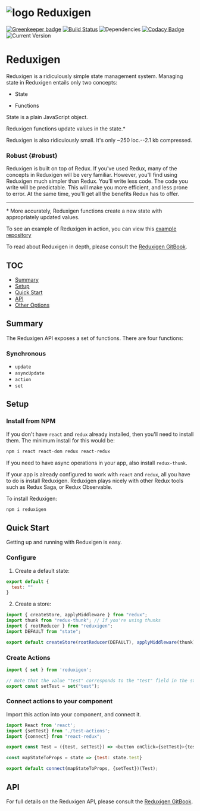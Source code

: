 

![logo](https://raw.githubusercontent.com/reduxigen/Reduxigen/master/reduxigen-logo.png) Reduxigen
=======

[![Greenkeeper badge](https://badges.greenkeeper.io/reduxigen/Reduxigen.svg)](https://greenkeeper.io/)
[![Build Status](https://travis-ci.org/reduxigen/Reduxigen.svg?branch=master)](https://travis-ci.org/reduxigen/Reduxigen)
![Dependencies](https://img.shields.io/badge/dependencies-up%20to%20date-brightgreen.svg)
[![Codacy Badge](https://api.codacy.com/project/badge/Grade/2f65f8caa0d049b3bc270ae229f450f4)](https://www.codacy.com/app/reduxigen/Reduxigen?utm_source=github.com&amp;utm_medium=referral&amp;utm_content=reduxigen/Reduxigen&amp;utm_campaign=Badge_Grade)
![Current Version](https://img.shields.io/badge/version-2.0.0-green.svg)

# Reduxigen

Reduxigen is a ridiculously simple state management system. Managing state in Reduxigen entails only two concepts:

* State

* Functions

State is a plain JavaScript object.

Reduxigen functions update values in the state.\*

Reduxigen is also ridiculously small. It's only ~250 loc.--2.1 kb compressed.

### Robust {#robust}

Reduxigen is built on top of Redux. If you've used Redux, many of the concepts in Reduxigen will be very familiar. However, you'll find using Reduxigen much simpler than Redux. You'll write less code. The code you write will be predictable. This will make you more efficient, and less prone to error. At the same time, you'll get all the benefits Redux has to offer.

---

\* More accurately, Reduxigen functions create a new state with appropriately updated values.

To see an example of Reduxigen in action, you can view this [example repository](https://github.com/reduxigen/contact-manager)

To read about Reduxigen in depth, please consult the [Reduxigen GitBook](https://joe-crick.gitbooks.io/reduxigen/content/).

## TOC

<!-- TOC -->

- [Summary](#summary)
- [Setup](#setup)
- [Quick Start](#quick-start)
- [API](#api)
- [Other Options](#other-options)

<!-- /TOC -->

## Summary

The Reduxigen API exposes a set of functions. There are four functions:

### Synchronous

* `update`
* `asyncUpdate`
* `action`
* `set`

## Setup

### Install from NPM

If you don't have `react` and `redux` already installed, then you'll need to install them. The minimum install for this would be:

```js
npm i react react-dom redux react-redux
```

If you need to have async operations in your app, also install `redux-thunk`.

If your app is already configured to work with `react` and `redux`, all you have to do is install Reduxigen. Reduxigen plays nicely with other Redux tools such as Redux Saga, or Redux Observable.

To install Reduxigen:

```js
npm i reduxigen
```

## Quick Start

Getting up and running with Reduxigen is easy.

### Configure

1. Create a default state:

```js
export default {
  test: ""
}

```

2. Create a store:

```js
import { createStore, applyMiddleware } from "redux";
import thunk from "redux-thunk"; // If you're using thunks
import { rootReducer } from "reduxigen";
import DEFAULT from "state";

export default createStore(rootReducer(DEFAULT), applyMiddleware(thunk));
```

### Create Actions

```js
import { set } from 'reduxigen';

// Note that the value "test" corresponds to the "test" field in the state object.
export const setTest = set("test");

```
### Connect actions to your component

Import this action into your component, and connect it.

```js
import React from 'react';
import {setTest} from './test-actions';
import {connect} from "react-redux";

export const Test = ({test, setTest}) => <button onClick={setTest}>{test}</button>;

const mapStateToProps = state => {test: state.test}

export default connect(mapStateToProps, {setTest})(Test);

```

## API

For full details on the Reduxigen API, please consult the [Reduxigen GitBook](https://joe-crick.gitbooks.io/reduxigen/).
